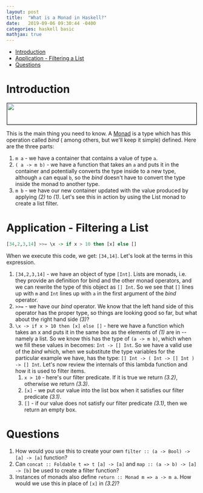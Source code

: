 ```yaml
---
layout: post
title:  "What is a Monad in Haskell?"
date:   2019-09-06 09:30:44 -0400
categories: haskell basic 
mathjax: true
---
```

- [Introduction](#introduction)
- [Application - Filtering a List](#application---filtering-a-list)
- [Questions](#questions)

# Introduction
<div style="text-align:center; margin-bottom:13px;">
    <img style="border:solid thin black" src="{{site.url}}{{site.baseurl}}/img/bindType.png" width="500" height="56" />
</div>

This is the main thing you need to know. A [Monad](https://wiki.haskell.org/Monad) is a type which has this operation called *bind* ( among others, but we'll keep it simple) defined. Here are the three parts:

1. `m a` - we have a container that contains a value of type `a`.
2. `( a -> m b)` - we have a function that takes an `a` and puts it in the container and potentially converts the type inside to a new type, although `a` can equal `b`, so the *bind* doesn't have to convert the type inside the monad to another type.
3. `m b` - we have our new container updated with the value produced by applying *(2)* to *(1)*.
Let's see this in action by using the List monad to create a list filter.

# Application - Filtering a List

```haskell
[34,2,3,14] >>= \x -> if x > 10 then [x] else []
```

When we execute this code, we get: `[34,14]`. Let's look at the terms in this expression.

1. `[34,2,3,14]` - we have an object of type `[Int]`. Lists are monads, i.e. they provide an definition for bind and the other monad operators, and we can rewrite the type of this object as `[] Int`. So we see that `[]` lines up with `m` and `Int` lines up with `a` in the first argument of the *bind* operator.
2. `>>=` - we have our *bind* operator. We know that the left hand side of this operator has the proper type, so things are looking good so far, but what about the right hand side *(3)*?
3. `\x -> if x > 10 then [x] else []` - here we have a function which takes an x and puts it in the same box as the elements of *(1)* are in -- namely a list. So we know this has the type of `(a -> m b)`, which when we fill these values in becomes: `Int -> [] Int`. So we have a valid use of the *bind* which, when we substitute the type variables for the particular example we have, has the type: `[] Int -> ( Int -> [] Int ) -> [] Int`. Let's now review the internals of this lambda function and how it is used to filter items.
    1. `x > 10` - here's our filter predicate. If it is true we return *(3.2)*, otherwise we return *(3.3)*.
    2. `[x]` - we put our value into the list box when it satisfies our filter predicate *(3.1)*.
    3. `[]` - if our value does not satisfy our filter predicate *(3.1)*, then we return an empty box.


# Questions
1. How would you use this to create your own `filter :: (a -> Bool) -> [a] -> [a]` function?
2. Can `concat :: Foldable t => t [a] -> [a]` and `map :: (a -> b) -> [a] -> [b]` be used to create a filter function?
3. Instances of monads also define `return :: Monad m => a -> m a`. How would we use this in place of `[x]` in *(3.2)*?